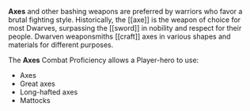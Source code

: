 **Axes** and other bashing weapons are preferred by warriors who favor a brutal fighting style. Historically, the [[axe]] is the weapon of choice for most Dwarves, surpassing the [[sword]] in nobility and respect for their people. Dwarven weaponsmiths [[craft]] axes in various shapes and materials for different purposes.

The **Axes** Combat Proficiency allows a Player-hero to use:

- Axes  
- Great axes  
- Long-hafted axes  
- Mattocks  

